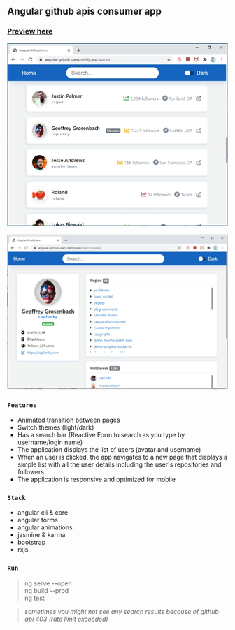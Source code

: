 ## Angular github apis consumer app

### **[Preview here](https://angular-github-users.netlify.app/)**

![](https://github.com/girls-incode/angular-github-users/blob/master/angular-github-users-list.jpg?s=200)
<br><br>
![](https://github.com/girls-incode/angular-github-users/blob/master/angular-github-users-details.jpg?s=200)

### `Features`
- Animated transition between pages
- Switch themes (light/dark)
- Has a search bar (Reactive Form to search as you type by username/login name)
- The application displays the list of users (avatar and username)
- When an user is clicked, the app navigates to a new page that displays a simple list with all the user details including the user's repositories and followers.
- The application is responsive and optimized for mobile

### `Stack`
- angular cli & core
- angular forms
- angular animations
- jasmine & karma
- bootstrap
- rxjs
### `Run`
> ng serve --open\
> ng build --prod\
> ng test

> *sometimes you might not see any search results because of github api 403 (rate limit exceeded)*
